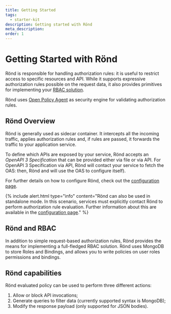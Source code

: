 ```yaml
---
title: Getting Started
tags:
  - starter-kit
description: Getting started with Rönd
meta_description: 
order: 1
---
```


# Getting Started with Rönd

Rönd is responsible for handling authorization rules: it is useful to restrict access to specific resources and API.
While it supports expressive authorization rules possible on the request data, it also provides primitives for implementing your [RBAC solution](#Rönd-and-rbac).

Rönd uses [Open Policy Agent](https://www.openpolicyagent.org/) as security engine for validating authorization rules.

## Rönd Overview

Rönd is generally used as sidecar container. It intercepts all the incoming traffic, applies authorization rules and, if rules are passed, it forwards the traffic to your application service.

To define which APIs are exposed by your service, Rönd accepts an _OpenAPI 3 Specification_ that can be provided either via file or via API. For OpenAPI 3 Specification via API, Rönd will contact your service to fetch the OAS: then, Rönd and will use the OAS to configure itself).

For further details on how to configure Rönd, check out the [configuration page](/docs/configuration).

{%
  include alert.html
  type="info"
  content="Rönd can also be used in standalone mode. In this scenario, services must explicitly contact Rönd to perform authorization rule evaluation. Further information about this are available in the [configuration page](/docs/configuration)."
%}

## Rönd and RBAC

In addition to simple request-based authorization rules, Rönd provides the means for implementing a full-fledged RBAC solution. Rönd uses MongoDB to store Roles and Bindings, and allows you to write policies on user roles permissions and bindings.

## Rönd capabilities

Rönd evaluated policy can be used to perform three different actions:

1. Allow or block API invocations;
1. Generate queries to filter data (currently supported syntax is MongoDB);
1. Modify the response payload (only supported for JSON bodies).
